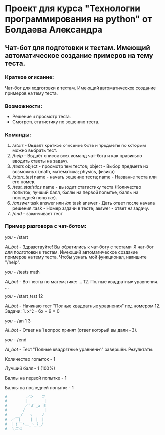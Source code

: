 # Проект для курса "Технологии программирования на python" от Болдаева Александра
## Чат-бот для подготовки к тестам. Имеющий автоматическое создание примеров на тему теста.

### Краткое описание:
Чат-бот для подготовки к тестам. Имеющий автоматическое создание примеров на тему теста. 

### Возможности:
- Решение и просмотр теста.
- Смотреть статистику по решению теста.

### Команды:
1. */start* - Выдаёт краткое описание бота и предметы по которым можно выбрать тест.
2. */help* - Выдаёт список всех команд чат-бота и как правильно вводить ответы на задачу.
3. */tests* object - просмотр тем тестов; object - Выбор предмета из возможных (math, математика; physics, физика)
4. */start_test* name - начать решение теста; name - Название теста или его номер.
5. */test_statistics* name - выводит статистику теста (Количество попыток, лучший балл, баллы на первой попытке, баллы на последней попытке).
6. */answer* task answer или */an* task answer - Дать ответ после начала решения. task - Номер задачи в тесте; answer - ответ на задачу.
7. */end* - заканчивает тест

### Пример разговора с чат-ботом:
*you* - /start

*AI_bot* - Здравствуйте! Вы обратились к чат-боту с тестами. Я чат-бот для подготовки к тестам. 
           Имеющий автоматическое создание примеров на тему теста. Чтобы узнать мой функционал, напишите "/help".

*you* - /tests math

*AI_bot* - Вот тесты по математике:
    ...
    12. Полные квадратные уравнения.
    ...

*you* - /start_test 12

*AI_bot* - Начинаю тест "Полные квадратные уравнения" под номером 12.
            Задачи:
            1. x^2 - 6x + 9 = 0

*you* - /an 1 3

*AI_bot* - Ответ на 1 вопрос принят (ответ который вы дали - 3).

*you* - /end

*AI_bot* - Тест "Полные квадратные уравнения" завершён. Результаты:

Количество попыток - 1

Лучший балл - 1 (100%)

Баллы на первой попытке - 1

Баллы на последней попытке - 1

``` python
#　　　　　／＞　  フ
#　　　　　| 　_　 _|
#　 　　　／`ミ _x 彡
#　　 　 /　　　 　 |
#　　　 /　 ヽ　　 ﾉ
#　／￣|　　 |　|　|
#　| (￣ヽ＿_ヽ_)_)
#　＼二つ
```